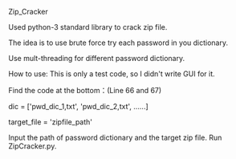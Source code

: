 Zip_Cracker

Used python-3 standard library to crack zip file. 

The idea is to use brute force try each password in you dictionary.

Use mult-threading for different password dictionary.

How to use:
This is only a test code, so I didn't write GUI for it.

Find the code at the bottom：(Line 66 and 67)

dic = ['pwd_dic_1,txt', 'pwd_dic_2,txt', ......]

target_file = 'zipfile_path'

Input the path of password dictionary and the target zip file.
Run ZipCracker.py.
